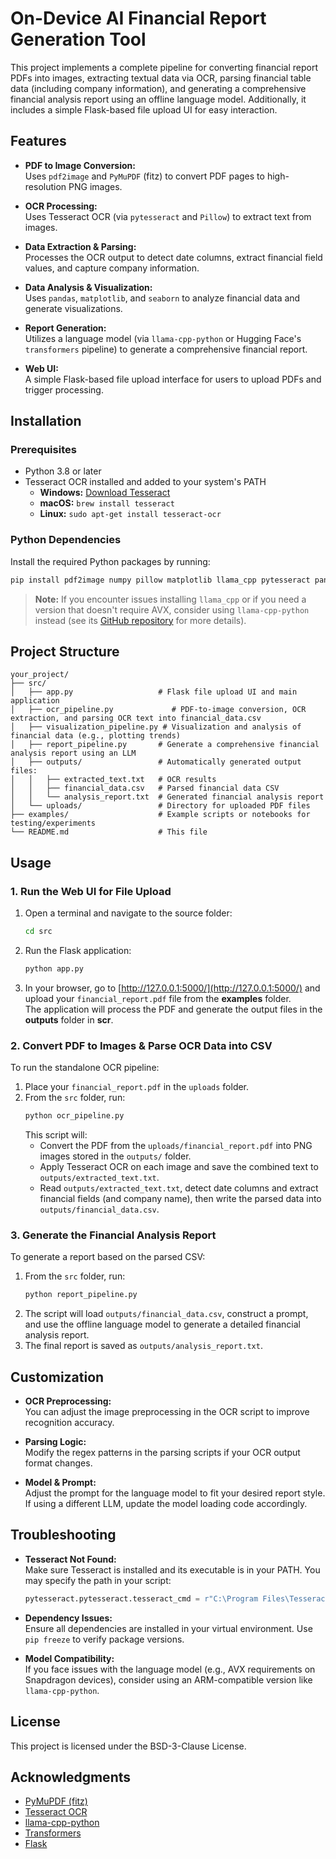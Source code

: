 # On-Device AI Financial Report Generation Tool

This project implements a complete pipeline for converting financial report PDFs into images, extracting textual data via OCR, parsing financial table data (including company information), and generating a comprehensive financial analysis report using an offline language model. Additionally, it includes a simple Flask-based file upload UI for easy interaction.

## Features

- **PDF to Image Conversion:**  
  Uses `pdf2image` and `PyMuPDF` (fitz) to convert PDF pages to high-resolution PNG images.

- **OCR Processing:**  
  Uses Tesseract OCR (via `pytesseract` and `Pillow`) to extract text from images.

- **Data Extraction & Parsing:**  
  Processes the OCR output to detect date columns, extract financial field values, and capture company information.

- **Data Analysis & Visualization:**  
  Uses `pandas`, `matplotlib`, and `seaborn` to analyze financial data and generate visualizations.

- **Report Generation:**  
  Utilizes a language model (via `llama-cpp-python` or Hugging Face's `transformers` pipeline) to generate a comprehensive financial report.

- **Web UI:**  
  A simple Flask-based file upload interface for users to upload PDFs and trigger processing.

## Installation

### Prerequisites

- Python 3.8 or later
- Tesseract OCR installed and added to your system's PATH  
  - **Windows:** [Download Tesseract](https://github.com/UB-Mannheim/tesseract/wiki)  
  - **macOS:** `brew install tesseract`  
  - **Linux:** `sudo apt-get install tesseract-ocr`

### Python Dependencies

Install the required Python packages by running:

```bash
pip install pdf2image numpy pillow matplotlib llama_cpp pytesseract pandas flask seaborn transformers
```

> **Note:** If you encounter issues installing `llama_cpp` or if you need a version that doesn't require AVX, consider using `llama-cpp-python` instead (see its [GitHub repository](https://github.com/abetlen/llama-cpp-python) for more details).

## Project Structure

```
your_project/
├── src/                     
│   ├── app.py                   # Flask file upload UI and main application
│   ├── ocr_pipeline.py             # PDF-to-image conversion, OCR extraction, and parsing OCR text into financial_data.csv
│   ├── visualization_pipeline.py # Visualization and analysis of financial data (e.g., plotting trends)
│   ├── report_pipeline.py       # Generate a comprehensive financial analysis report using an LLM
│   ├── outputs/                 # Automatically generated output files:
│   │   ├── extracted_text.txt   # OCR results
│   │   ├── financial_data.csv   # Parsed financial data CSV
│   │   └── analysis_report.txt  # Generated financial analysis report
│   └── uploads/                 # Directory for uploaded PDF files
├── examples/                    # Example scripts or notebooks for testing/experiments
└── README.md                    # This file

```

## Usage

### 1. Run the Web UI for File Upload
1. Open a terminal and navigate to the source folder:
   ```bash
   cd src
   ```
2. Run the Flask application:
   ```bash
   python app.py
   ```
3. In your browser, go to [http://127.0.0.1:5000/](http://127.0.0.1:5000/) and upload your `financial_report.pdf` file from the **examples** folder.  
   The application will process the PDF and generate the output files in the **outputs** folder in **scr**.

### 2. Convert PDF to Images & Parse OCR Data into CSV
To run the standalone OCR pipeline:
1. Place your `financial_report.pdf` in the `uploads` folder.
2. From the `src` folder, run:
   ```bash
   python ocr_pipeline.py
   ```
   This script will:
   - Convert the PDF from the `uploads/financial_report.pdf` into PNG images stored in the `outputs/` folder.
   - Apply Tesseract OCR on each image and save the combined text to `outputs/extracted_text.txt`.
   - Read `outputs/extracted_text.txt`, detect date columns and extract financial fields (and company name), then write the parsed data into `outputs/financial_data.csv`.

### 3. Generate the Financial Analysis Report
To generate a report based on the parsed CSV:
1. From the `src` folder, run:
   ```bash
   python report_pipeline.py
   ```
2. The script will load `outputs/financial_data.csv`, construct a prompt, and use the offline language model to generate a detailed financial analysis report.
3. The final report is saved as `outputs/analysis_report.txt`.

## Customization

- **OCR Preprocessing:**  
  You can adjust the image preprocessing in the OCR script to improve recognition accuracy.

- **Parsing Logic:**  
  Modify the regex patterns in the parsing scripts if your OCR output format changes.

- **Model & Prompt:**  
  Adjust the prompt for the language model to fit your desired report style. If using a different LLM, update the model loading code accordingly.

## Troubleshooting

- **Tesseract Not Found:**  
  Make sure Tesseract is installed and its executable is in your PATH. You may specify the path in your script:
  ```python
  pytesseract.pytesseract.tesseract_cmd = r"C:\Program Files\Tesseract-OCR\tesseract.exe"
  ```

- **Dependency Issues:**  
  Ensure all dependencies are installed in your virtual environment. Use `pip freeze` to verify package versions.

- **Model Compatibility:**  
  If you face issues with the language model (e.g., AVX requirements on Snapdragon devices), consider using an ARM-compatible version like `llama-cpp-python`.

## License

This project is licensed under the BSD-3-Clause License.

## Acknowledgments

- [PyMuPDF (fitz)](https://pymupdf.readthedocs.io/)
- [Tesseract OCR](https://github.com/tesseract-ocr/tesseract)
- [llama-cpp-python](https://github.com/abetlen/llama-cpp-python)
- [Transformers](https://github.com/huggingface/transformers)
- [Flask](https://flask.palletsprojects.com/)
